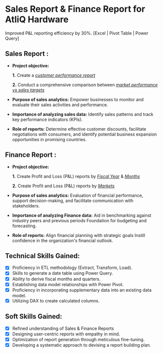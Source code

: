 # Sales Report & Finance Report for AtliQ Hardware
Improved P&L reporting efficiency by 30%. [Excel | Pivot Table | Power Query]

## Sales Report :


- **Project objective:** 

    **1.** Create a _[customer performance report](https://github.com/Naveen-S6/AtliQ_Hardware_Sales_Report_Excel/blob/main/Customer%20Performance%20Report.pdf)_ 

    **2.** Conduct a comprehensive comparison between _[market performance vs sales targets](https://github.com/Naveen-S6/AtliQ_Hardware_Sales_Report_Excel/blob/main/Market%20Performance%20vs%20Target%20Report.pdf)_

- **Purpose of sales analytics:** Empower businesses to monitor and evaluate their sales activities and performance.

- **Importance of analyzing sales data:** Identify sales patterns and track key performance indicators (KPIs).

- **Role of reports:** Determine effective customer discounts, facilitate negotiations with consumers, and identify potential business expansion opportunities in promising countries.


## Finance Report :

- **Project objective:** 

    **1.** Create Profit and Loss (P&L) reports by _[Fiscal Year](https://github.com/Naveen-S6/AtliQ_Hardware_Sales_Report_Excel/blob/main/P%26L%20Statement%20by%20Fiscal%20Year.pdf)_ & _[Months](https://github.com/Naveen-S6/AtliQ_Hardware_Sales_Report_Excel/blob/main/P%26L%20Statement%20by%20Months.pdf)_ 

   **2.** Create Profit and Loss (P&L) reports by _[Markets](https://github.com/Naveen-S6/AtliQ_Hardware_Sales_Report_Excel/blob/main/P%26L%20Statement%20by%20Markets.pdf)_

- **Purpose of sales analytics:** Evaluation of financial performance, support decision-making, and facilitate communication with stakeholders.

- **Importance of analyzing Finance data:** Aid in benchmarking against industry peers and previous periods Foundation for budgeting and forecasting.

- **Role of reports:** Align financial planning with strategic goals Instill confidence in the organization's financial outlook.


## Technical Skills Gained:
- [x]	Proficiency in ETL methodology (Extract, Transform, Load).
- [x]	Skills to generate a date table using Power Query.
- [x]	Ability to derive fiscal months and quarters.
- [x]	Establishing data model relationships with Power Pivot.
- [x]	Proficiency in incorporating supplementary data into an existing data model.
- [x]	Utilizing DAX to create calculated columns.

## Soft Skills Gained:
- [x]	Refined understanding of Sales & Finance Reports
- [x]	Designing user-centric reports with empathy in mind.
- [x]	Optimization of report generation through meticulous fine-tuning.
- [x]	Developing a systematic approach to devising a report building plan.
